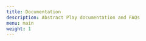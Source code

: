```yaml
---
title: Documentation
description: Abstract Play documentation and FAQs
menu: main
weight: 1
---
```

